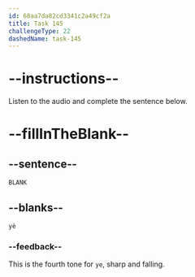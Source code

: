 ```yaml
---
id: 68aa7da82cd3341c2a49cf2a
title: Task 145
challengeType: 22
dashedName: task-145
---
```


<!-- (Audio) A: yè -->

# --instructions--

Listen to the audio and complete the sentence below.

# --fillInTheBlank--

## --sentence--

`BLANK`

## --blanks--

`yè`

### --feedback--

This is the fourth tone for `ye`, sharp and falling.
